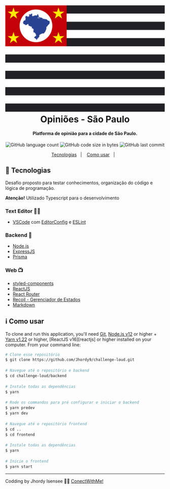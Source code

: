 <h1 align="center">
    <img alt="GoStack" src="https://github.com/Jhordy9/challenge-loud/blob/master/frontend/assets/sp.svg" />
    <br>
    Opiniões - São Paulo
</h1>

<h4 align="center">
  Platforma de opinião para a cidade de São Paulo.
</h4>
<p align="center">
  
  <img alt="GitHub language count" src="https://img.shields.io/github/languages/count/jhordy9/challenge-loud">
  
  <img alt="GitHub code size in bytes" src="https://img.shields.io/github/languages/code-size/jhordy9/challenge-loud">
  
  <img alt="GitHub last commit" src="https://img.shields.io/github/last-commit/jhordy9/challenge-loud">
 

<p align="center">
  <a href="#rocket-technologies">Tecnologias</a>&nbsp;&nbsp;&nbsp;|&nbsp;&nbsp;&nbsp;
  <a href="#information_source-how-to-use">Como usar</a>&nbsp;&nbsp;&nbsp;|&nbsp;&nbsp;&nbsp;
</p>

## :rocket: Tecnologias

Desafio proposto para testar conhecimentos, organização do código e lógica de programação.

<p><b>Atenção!</b> Utilizado Typescript para o desenvolvimento</p>

<h3>Text Editor 👨‍💻</h3>

-  [VSCode][vc] com [EditorConfig][vceditconfig] e [ESLint][vceslint]

<h3>Backend 💾</h3>

-  [Node.js](https://nodejs.org/en/)
-  [ExpressJS](https://expressjs.com/)
-  [Prisma](https://www.prisma.io/)

<h3>Web 📺</h3>

-  [styled-components](https://www.styled-components.com/)
-  [ReactJS](https://reactjs.org/)
-  [React Router](https://github.com/ReactTraining/react-router)
-  [Recoil - Gerenciador de Estados](https://recoiljs.org/)
-  [Markdown](https://github.com/andrerpena/react-mde)

## :information_source: Como usar

To clone and run this application, you'll need [Git](https://git-scm.com), [Node.js v12][nodejs] or higher + [Yarn v1.22][yarn] or higher, [ReactJS v16][reactjs] or higher installed on your computer. From your command line:

```bash
# Clone esse repositório
$ git clone https://github.com/Jhordy9/challenge-loud.git

# Navegue até o repositório e backend
$ cd challenge-loud/backend

# Instale todas as dependências
$ yarn

# Rode os commandos para pré configurar e iniciar o backend
$ yarn predev
$ yarn dev

# Navegue até o repositório frontend
$ cd ..
$ cd frontend

# Instale todas as dependências
$ yarn

# Inicie o frontend
$ yarn start
```

---

Codding by Jhordy Isensee 👨‍💻 [ConectWithMe!](https://www.linkedin.com/in/jhordyisensee/)

[nodejs]: https://nodejs.org/
[yarn]: https://yarnpkg.com/
[vc]: https://code.visualstudio.com/
[vceditconfig]: https://marketplace.visualstudio.com/items?itemName=EditorConfig.EditorConfig
[vceslint]: https://marketplace.visualstudio.com/items?itemName=dbaeumer.vscode-eslint
